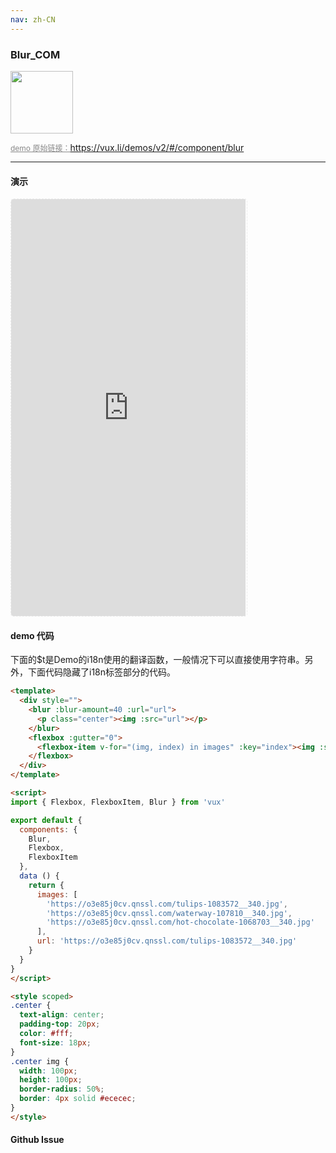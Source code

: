 ```yaml
---
nav: zh-CN
---
```



### Blur_COM

<img width="100" src="http://qr.topscan.com/api.php?text=https%3A%2F%2Fvux.li%2Fdemos%2Fv2%2F%23%2Fcomponent%2Fblur"/>

<a href="https://vux.li/demos/v2/#/component/blur" target="_blank" style="font-size:12px;color:#888;">demo 原始链接：https://vux.li/demos/v2/#/component/blur</a>



---

#### 演示

 <div style="width:377px;height:667px;display:inline-block;border:1px dashed #ececec;border-radius:5px;overflow:hidden;">
   <iframe src="https://vux.li/demos/v2/#/component/blur" width="375" height="667" border="0" frameborder="0"></iframe>
 </div>

#### demo 代码

<p class="tip">下面的$t是Demo的i18n使用的翻译函数，一般情况下可以直接使用字符串。另外，下面代码隐藏了i18n标签部分的代码。</p>

``` html
<template>
  <div style="">
    <blur :blur-amount=40 :url="url">
      <p class="center"><img :src="url"></p>
    </blur>
    <flexbox :gutter="0">
      <flexbox-item v-for="(img, index) in images" :key="index"><img :src="img" style="width:100%" @click="url = img"/></flexbox-item>
    </flexbox>
  </div>
</template>

<script>
import { Flexbox, FlexboxItem, Blur } from 'vux'

export default {
  components: {
    Blur,
    Flexbox,
    FlexboxItem
  },
  data () {
    return {
      images: [
        'https://o3e85j0cv.qnssl.com/tulips-1083572__340.jpg',
        'https://o3e85j0cv.qnssl.com/waterway-107810__340.jpg',
        'https://o3e85j0cv.qnssl.com/hot-chocolate-1068703__340.jpg'
      ],
      url: 'https://o3e85j0cv.qnssl.com/tulips-1083572__340.jpg'
    }
  }
}
</script>

<style scoped>
.center {
  text-align: center;
  padding-top: 20px;
  color: #fff;
  font-size: 18px;
}
.center img {
  width: 100px;
  height: 100px;
  border-radius: 50%;
  border: 4px solid #ececec;
}
</style>

```


#### Github Issue